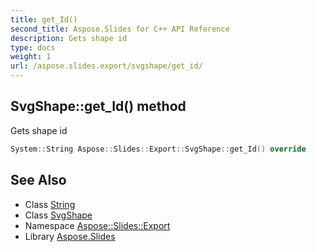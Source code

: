 ```yaml
---
title: get_Id()
second_title: Aspose.Slides for C++ API Reference
description: Gets shape id
type: docs
weight: 1
url: /aspose.slides.export/svgshape/get_id/
---
```

## SvgShape::get_Id() method


Gets shape id

```cpp
System::String Aspose::Slides::Export::SvgShape::get_Id() override
```

## See Also

* Class [String](../../../system/string/)
* Class [SvgShape](../)
* Namespace [Aspose::Slides::Export](../../)
* Library [Aspose.Slides](../../../)
